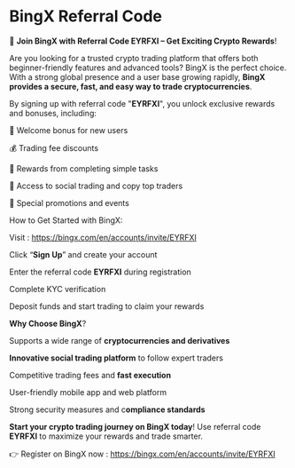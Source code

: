 # BingX Referral Code


🚀 **Join BingX with Referral Code EYRFXI – Get Exciting Crypto Rewards**!

Are you looking for a trusted crypto trading platform that offers both beginner-friendly features and advanced tools? BingX is the perfect choice. With a strong global presence and a user base growing rapidly, **BingX provides a secure, fast, and easy way to trade cryptocurrencies**.

By signing up with referral code "**EYRFXI**", you unlock exclusive rewards and bonuses, including:


🎁 Welcome bonus for new users

💰 Trading fee discounts


🎯 Rewards from completing simple tasks


🤖 Access to social trading and copy top traders


💎 Special promotions and events

How to Get Started with BingX:

Visit : https://bingx.com/en/accounts/invite/EYRFXI

Click “**Sign Up**” and create your account

Enter the referral code **EYRFXI** during registration

Complete KYC verification

Deposit funds and start trading to claim your rewards

**Why Choose BingX**?

Supports a wide range of **cryptocurrencies and derivatives**


**Innovative social trading platform** to follow expert traders


Competitive trading fees and **fast execution**


User-friendly mobile app and web platform


Strong security measures and c**ompliance standards**

**Start your crypto trading journey on BingX today**! Use referral code **EYRFXI** to maximize your rewards and trade smarter.

👉 Register on BingX now : https://bingx.com/en/accounts/invite/EYRFXI



